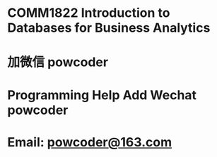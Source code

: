 # COMM1822 Introduction to Databases for Business Analytics
# 加微信 powcoder

# Programming Help Add Wechat powcoder

# Email: powcoder@163.com

